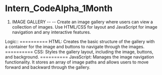 # Intern_CodeAlpha_1Month

<!-- =================== TASK_1 ========================= -->
1. IMAGE GALLERY --
-- Create an image gallery where users can view a
collection of images. Use HTML/CSS for layout
and JavaScript for image navigation and any
interactive features.

Logic::
========== HTML:
Creates the basic structure of the gallery with a container for the image and buttons to navigate through the images.
========== CSS:
Styles the gallery layout, including the image, buttons, and background.
========== JavaScript:
Manages the image navigation functionality. It stores an array of image paths and allows users to move forward and backward through the gallery.